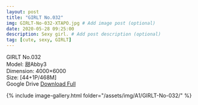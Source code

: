```yaml
---
layout: post
title: "GIRLT No.032"
img: GIRLT-No-032-XTAPO.jpg # Add image post (optional)
date: 2020-05-28 09:25:00
description: Sexy girl. # Add post description (optional)
tag: [cute, sexy, GIRLT]
---
```

GIRLT No.032  
Model: 甜Abby3  
Dimension: 4000×6000  
Size: [44+1P/468M]             
Google Drive [Download Full](http://gestyy.com/e0Mj2l)

{% include image-gallery.html folder="/assets/img/A1/GIRLT-No-032/" %}

